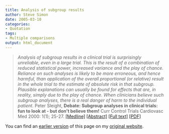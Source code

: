 ```yaml
---
title: Analysis of subgroup results
author: Steve Simon
date: 2005-03-10
categories:
- Quotation
tags:
- Multiple comparisons
output: html_document
---
```

> *Analysis of subgroup results in a clinical trial is surprisingly
> unreliable, even in a large trial. This is the result of a combination
> of reduced statistical power, increased variance and the play of
> chance. Reliance on such analyses is likely to be more erroneous, and
> hence harmful, than application of the overall proportional (or
> relative) result in the whole trial to the estimate of absolute risk
> in that subgroup. Plausible explanations can usually be found for
> effects that are, in reality, simply due to the play of chance. When
> clinicians believe such subgroup analyses, there is a real danger of
> harm to the individual patient.* Peter Sleight, **Debate: Subgroup
> analyses in clinical trials: fun to look at - but don't believe
> them!** Curr Control Trials Cardiovasc Med 2000: 1(1); 25-27.
> [\[Medline\]](http://www.ncbi.nlm.nih.gov/entrez/query.fcgi?cmd=Retrieve&db=PubMed&list_uids=11714402&dopt=Abstract)
> [\[Abstract\]](http://cvm.controlled-trials.com/content/1/1/25/abstract)
> [\[Full text\]](http://cvm.controlled-trials.com/content/1/1/25)
> [\[PDF\]](http://cvm.controlled-trials.com/content/pdf/cvm-1-1-025.pdf)

You can find an [earlier version][sim1] of this page on my [original website][sim2].


[sim1]: http://www.pmean.com/05/AnalysisOfSubgroupResults.html
[sim2]: http://www.pmean.com/original_site.html

